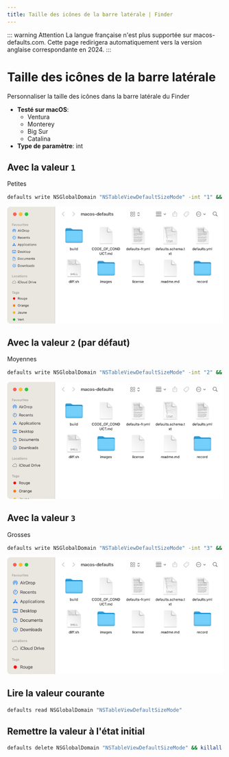 ```yaml
---
title: Taille des icônes de la barre latérale | Finder
---
```


::: warning Attention
La langue française n'est plus supportée sur macos-defaults.com. Cette page redirigera automatiquement vers la version anglaise correspondante en 2024.
:::

# Taille des icônes de la barre latérale

Personnaliser la taille des icônes dans la barre latérale du Finder

<!-- break lists -->

- **Testé sur macOS**:
  - Ventura
  - Monterey
  - Big Sur
  - Catalina
- **Type de paramètre**: int

## Avec la valeur `1`

Petites

```bash
defaults write NSGlobalDomain "NSTableViewDefaultSizeMode" -int "1" && killall Finder
```

<img
  src="../../finder/images/NSTableViewDefaultSizeMode/1.png"
  alt="Exemple avec la valeur 1"
  width="740" height="415" style="height: auto"
/>

## Avec la valeur `2` (par défaut)

Moyennes

```bash
defaults write NSGlobalDomain "NSTableViewDefaultSizeMode" -int "2" && killall Finder
```

<img
  src="../../finder/images/NSTableViewDefaultSizeMode/2.png"
  alt="Exemple avec la valeur 2"
  width="740" height="415" style="height: auto"
/>

## Avec la valeur `3`

Grosses

```bash
defaults write NSGlobalDomain "NSTableViewDefaultSizeMode" -int "3" && killall Finder
```

<img
  src="../../finder/images/NSTableViewDefaultSizeMode/3.png"
  alt="Exemple avec la valeur 3"
  width="740" height="415" style="height: auto"
/>

## Lire la valeur courante

```bash
defaults read NSGlobalDomain "NSTableViewDefaultSizeMode"
```

## Remettre la valeur à l'état initial

```bash
defaults delete NSGlobalDomain "NSTableViewDefaultSizeMode" && killall Finder
```
